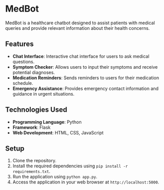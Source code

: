 # MedBot

MedBot is a healthcare chatbot designed to assist patients with medical queries and provide relevant information about their health concerns.

## Features

- **Chat Interface**: Interactive chat interface for users to ask medical questions.
- **Symptom Checker**: Allows users to input their symptoms and receive potential diagnoses.
- **Medication Reminders**: Sends reminders to users for their medication schedule.
- **Emergency Assistance**: Provides emergency contact information and guidance in urgent situations.

## Technologies Used

- **Programming Language**: Python
- **Framework**: Flask
- **Web Development**: HTML, CSS, JavaScript

## Setup

1. Clone the repository.
2. Install the required dependencies using `pip install -r requirements.txt`.
3. Run the application using `python app.py`.
4. Access the application in your web browser at `http://localhost:5000`.






